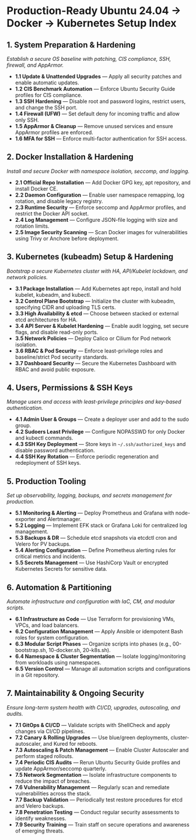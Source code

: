 # Production-Ready Ubuntu 24.04 → Docker → Kubernetes Setup Index

## 1. System Preparation & Hardening

_Establish a secure OS baseline with patching, CIS compliance, SSH, firewall, and AppArmor._

- **1.1 Update & Unattended Upgrades** — Apply all security patches and enable automatic updates.
- **1.2 CIS Benchmark Automation** — Enforce Ubuntu Security Guide profiles for CIS compliance.
- **1.3 SSH Hardening** — Disable root and password logins, restrict users, and change the SSH port.
- **1.4 Firewall (UFW)** — Set default deny for incoming traffic and allow only SSH.
- **1.5 AppArmor & Cleanup** — Remove unused services and ensure AppArmor profiles are enforced.
- **1.6 MFA for SSH** — Enforce multi-factor authentication for SSH access.

## 2. Docker Installation & Hardening

_Install and secure Docker with namespace isolation, seccomp, and logging._

- **2.1 Official Repo Installation** — Add Docker GPG key, apt repository, and install Docker CE.
- **2.2 Daemon Configuration** — Enable user namespace remapping, log rotation, and disable legacy registry.
- **2.3 Runtime Security** — Enforce seccomp and AppArmor profiles, and restrict the Docker API socket.
- **2.4 Log Management** — Configure JSON-file logging with size and rotation limits.
- **2.5 Image Security Scanning** — Scan Docker images for vulnerabilities using Trivy or Anchore before deployment.

## 3. Kubernetes (kubeadm) Setup & Hardening

_Bootstrap a secure Kubernetes cluster with HA, API/Kubelet lockdown, and network policies._

- **3.1 Package Installation** — Add Kubernetes apt repo, install and hold kubelet, kubeadm, and kubectl.
- **3.2 Control Plane Bootstrap** — Initialize the cluster with kubeadm, specifying CIDR and uploading TLS certs.
- **3.3 High Availability & etcd** — Choose between stacked or external etcd architectures for HA.
- **3.4 API Server & Kubelet Hardening** — Enable audit logging, set secure flags, and disable read-only ports.
- **3.5 Network Policies** — Deploy Calico or Cilium for Pod network isolation.
- **3.6 RBAC & Pod Security** — Enforce least-privilege roles and baseline/strict Pod security standards.
- **3.7 Dashboard Security** — Secure the Kubernetes Dashboard with RBAC and avoid public exposure.

## 4. Users, Permissions & SSH Keys

_Manage users and access with least-privilege principles and key-based authentication._

- **4.1 Admin User & Groups** — Create a deployer user and add to the sudo group.
- **4.2 Sudoers Least Privilege** — Configure NOPASSWD for only Docker and kubectl commands.
- **4.3 SSH Key Deployment** — Store keys in `~/.ssh/authorized_keys` and disable password authentication.
- **4.4 SSH Key Rotation** — Enforce periodic regeneration and redeployment of SSH keys.

## 5. Production Tooling

_Set up observability, logging, backups, and secrets management for production._

- **5.1 Monitoring & Alerting** — Deploy Prometheus and Grafana with node-exporter and Alertmanager.
- **5.2 Logging** — Implement EFK stack or Grafana Loki for centralized log management.
- **5.3 Backups & DR** — Schedule etcd snapshots via etcdctl cron and Velero for PV backups.
- **5.4 Alerting Configuration** — Define Prometheus alerting rules for critical metrics and incidents.
- **5.5 Secrets Management** — Use HashiCorp Vault or encrypted Kubernetes Secrets for sensitive data.

## 6. Automation & Partitioning

_Automate infrastructure and configuration with IaC, CM, and modular scripts._

- **6.1 Infrastructure as Code** — Use Terraform for provisioning VMs, VPCs, and load balancers.
- **6.2 Configuration Management** — Apply Ansible or idempotent Bash roles for system configuration.
- **6.3 Modular Script Phases** — Organize scripts into phases (e.g., 00-bootstrap.sh, 10-docker.sh, 20-k8s.sh).
- **6.4 Namespace & Cluster Segmentation** — Isolate logging/monitoring from workloads using namespaces.
- **6.5 Version Control** — Manage all automation scripts and configurations in a Git repository.

## 7. Maintainability & Ongoing Security

_Ensure long-term system health with CI/CD, upgrades, autoscaling, and audits._

- **7.1 GitOps & CI/CD** — Validate scripts with ShellCheck and apply changes via CI/CD pipelines.
- **7.2 Canary & Rolling Upgrades** — Use blue/green deployments, cluster-autoscaler, and Kured for reboots.
- **7.3 Autoscaling & Patch Management** — Enable Cluster Autoscaler and perform staged rollouts.
- **7.4 Periodic CIS Audits** — Rerun Ubuntu Security Guide profiles and update AppArmor/seccomp quarterly.
- **7.5 Network Segmentation** — Isolate infrastructure components to reduce the impact of breaches.
- **7.6 Vulnerability Management** — Regularly scan and remediate vulnerabilities across the stack.
- **7.7 Backup Validation** — Periodically test restore procedures for etcd and Velero backups.
- **7.8 Penetration Testing** — Conduct regular security assessments to identify weaknesses.
- **7.9 Security Training** — Train staff on secure operations and awareness of emerging threats.
